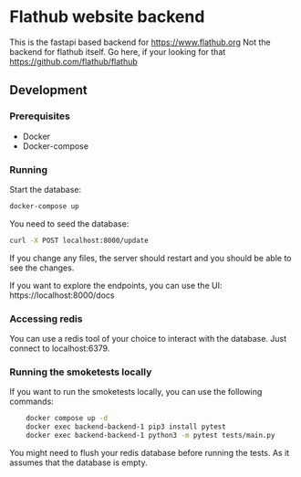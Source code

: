 # Flathub website backend

This is the fastapi based backend for https://www.flathub.org
Not the backend for flathub itself. Go here, if your looking for that https://github.com/flathub/flathub

## Development

### Prerequisites

- Docker
- Docker-compose

### Running

Start the database:

```bash
docker-compose up
```

You need to seed the database:

```bash
curl -X POST localhost:8000/update
```

If you change any files, the server should restart and you should be able to see the changes.

If you want to explore the endpoints, you can use the UI:
https://localhost:8000/docs

### Accessing redis

You can use a redis tool of your choice to interact with the database.
Just connect to localhost:6379.

### Running the smoketests locally

If you want to run the smoketests locally, you can use the following commands:

```bash
    docker compose up -d
    docker exec backend-backend-1 pip3 install pytest
    docker exec backend-backend-1 python3 -m pytest tests/main.py
```

You might need to flush your redis database before running the tests. As it assumes that the database is empty.
